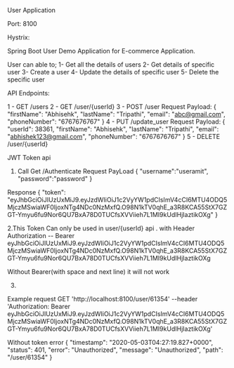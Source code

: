 User Application

Port: 8100

Hystrix:  

Spring Boot User Demo Application for E-commerce Application.

User can able to;
  1- Get all the details of users
  2- Get details of specific user
  3- Create a user
  4- Update the details of specific user
  5- Delete the specific user

 API Endpoints:
 
 1 - GET /users
 2 - GET /user/{userId}
 3 - POST /user
   Request Payload:
   	{
    "firstName": "Abhisehk",
    "lastName": "Tripathi",
    "email": "abc@gmail.com",
    "phoneNumber": "6767676767"
	}
4 - PUT /update_user
	Request Payload:
	{
    "userId": 38361,
    "firstName": "Abhisehk",
    "lastName": "Tripathi",
    "email": "abhishek123@gmail.com",
    "phoneNumber": "6767676767"
	}
5 - DELETE /user/{userId}

JWT Token api 

1. Call Get /Authenticate
Request PayLoad
{
"username":"useramit",
"password":"password"
}

Response
{
   "token": "eyJhbGciOiJIUzUxMiJ9.eyJzdWIiOiJ1c2VyYW1pdCIsImV4cCI6MTU4ODQ5MjczMSwiaWF0IjoxNTg4NDc0NzMxfQ.O98N1kTV0qhE_a3R8KCA55StX7GZGT-Ymyu6fu9Nor6QU7BxA78D0TUCfsXVViieh7L1MI9kUdIHjIaztikOXg"
}

2.This Token Can only be used in user/{userId} api .
with Header 
Authorization -- Bearer
eyJhbGciOiJIUzUxMiJ9.eyJzdWIiOiJ1c2VyYW1pdCIsImV4cCI6MTU4ODQ5MjczMSwiaWF0IjoxNTg4NDc0NzMxfQ.O98N1kTV0qhE_a3R8KCA55StX7GZGT-Ymyu6fu9Nor6QU7BxA78D0TUCfsXVViieh7L1MI9kUdIHjIaztikOXg

Without Bearer(with space and next line) it will not work

3.
Example 
request GET 'http://localhost:8100/user/61354' 
--header 'Authorization: Bearer eyJhbGciOiJIUzUxMiJ9.eyJzdWIiOiJ1c2VyYW1pdCIsImV4cCI6MTU4ODQ5MjczMSwiaWF0IjoxNTg4NDc0NzMxfQ.O98N1kTV0qhE_a3R8KCA55StX7GZGT-Ymyu6fu9Nor6QU7BxA78D0TUCfsXVViieh7L1MI9kUdIHjIaztikOXg'

Without token error
{
    "timestamp": "2020-05-03T04:27:19.827+0000",
    "status": 401,
    "error": "Unauthorized",
    "message": "Unauthorized",
    "path": "/user/61354"
}